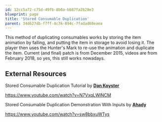 ```yaml
---
id: 12cc5a72-c75d-49fb-8b0a-bb87fa2b28e3
blueprint: page
title: 'Stored Consumable Duplication'
parent: 34d627db-f7ff-4c76-894c-7fadad60eaea
---
```

This method of duplicating consumables works by storing the item animation by falling, and putting the item in storage to avoid losing it.
The player then uses the Hunter's Mark to re-use the animation and duplicate the item.
Current (and final) patch is from December 2015, videos are from February 2018, so yes, this still works nowadays.

## External Resources

Stored Consumable Duplication Tutorial  by [**Dan Koyster**](https://www.youtube.com/channel/UCqnRhA4JdcCzoLxKx_yXs8w)

https://www.youtube.com/watch?v=N7VxqLWlNCM

Stored Consumable Duplication Demonstration With Inputs  by [**Ahady**](https://www.twitch.tv/ahady)

https://www.youtube.com/watch?v=sw8bbxuWTys
